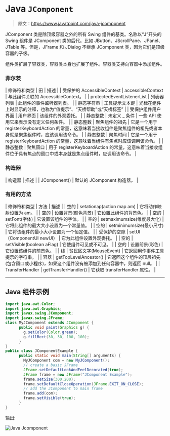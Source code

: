 # Java `JComponent`

> 原文：<https://www.javatpoint.com/java-jcomponent>

JComponent 类是除顶级容器之外的所有 Swing 组件的基类。名称以“J”开头的 Swing 组件是 JComponent 类的后代。比如 JButton、JScrollPane、JPanel、JTable 等。但是，JFrame 和 JDialog 不继承 JComponent 类，因为它们是顶级容器的子级。

组件类扩展了容器类，容器类本身也扩展了组件。容器类支持向容器中添加组件。

### 菲尔茨

| 修饰符和类型 | 田 | 描述 |
| 受保护的 AccessibleContext | accessibleContext | 与此组件关联的 AccessibleContext。 |
| protectedEventListenerList | 列表器列表 | 此组件的事件监听器列表。 |
| 静态字符串 | 工具提示文本键 | 光标在组件上时显示的注释，也称为“值提示”、“天桥帮助”或“天桥标签” |
| 受保护组件用户界面 | 用户界面 | 该组件的外观委托。 |
| 静态整数 | 未定义 _ 条件 | 一些 API 使用它来表示没有定义任何条件。 |
| 静态整数 | 聚焦组件的祖先 | 它是一个用于 registerKeyboardAction 的常量，这意味着当接收组件是聚焦组件的祖先或者本身就是聚焦组件时，应该调用该命令。 |
| 静态整数 | 聚焦时间 | 它是一个用于 registerKeyboardAction 的常量，这意味着当组件有焦点时应该调用该命令。 |
| 静态整数 | 聚焦窗口 | 用于 registerKeyboardAction 的常量，这意味着当接收组件位于具有焦点的窗口中或本身就是焦点组件时，应调用该命令。 |

### 构造器

| 构造器 | 描述 |
| JComponent() | 默认的 JComponent 构造器。 |

### 有用的方法

| 修饰符和类型 | 方法 | 描述 |
| 空的 | setationap(action map am) | 它将动作映射设置为 am。 |
| 空的 | 设置背景(颜色背景) | 它设置此组件的背景色。 |
| 空的 | setFont(字体) | 它设置该组件的字体。 |
| 空的 | setmaximumsize(维度最大化) | 它将此组件的最大大小设置为一个常量值。 |
| 空的 | setminimumsize(最小尺寸) | 它将该组件的最小大小设置为一个恒定值。 |
| 受保护的空隙 | setUI（ComponentUI newUI） | 它为此组件设置外观委托。 |
| 空的 | setVisible(boolean aFlag) | 它使组件可见或不可见。 |
| 空的 | 设置前景(彩色) | 它设置该组件的前景色。 |
| 线 | 贫民区文字(MouseEvent) | 它返回用作事件工具提示的字符串。 |
| 容器 | getTopLevelAncestor() | 它返回这个组件的顶层祖先(包含窗口或小程序)，如果这个组件没有被添加到任何容器中，则返回 null。 |
| TransferHandler | getTransferHandler() | 它获取 transferHandler 属性。 |

* * *

## Java 组件示例

```java
import java.awt.Color;
import java.awt.Graphics;
import javax.swing.JComponent;
import javax.swing.JFrame;
class MyJComponent extends JComponent {
	  public void paint(Graphics g) {
	    g.setColor(Color.green);
	    g.fillRect(30, 30, 100, 100);
	  }
}
public class JComponentExample {
	  public static void main(String[] arguments) {
	    MyJComponent com = new MyJComponent();
	    // create a basic JFrame
	    JFrame.setDefaultLookAndFeelDecorated(true);
	    JFrame frame = new JFrame("JComponent Example");
	    frame.setSize(300,200);
	    frame.setDefaultCloseOperation(JFrame.EXIT_ON_CLOSE);
	    // add the JComponent to main frame
	    frame.add(com);
	    frame.setVisible(true);
	  }
}

```

输出:

![Java Jcomponent ](../img/2a8094aefdf52d990f0a1ce93e7c080d.png)
